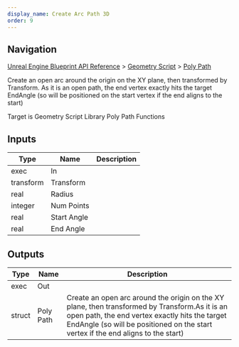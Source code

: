 ```yaml
---
display_name: Create Arc Path 3D
order: 9
---
```

## Navigation

[Unreal Engine Blueprint API Reference](https://dev.epicgames.com/documentation/en-us/unreal-engine/BlueprintAPI) > [Geometry Script](https://dev.epicgames.com/documentation/en-us/unreal-engine/BlueprintAPI/GeometryScript) > [Poly Path](https://dev.epicgames.com/documentation/en-us/unreal-engine/BlueprintAPI/GeometryScript/PolyPath)

Create an open arc around the origin on the XY plane, then transformed by Transform.
As it is an open path, the end vertex exactly hits the target EndAngle (so will be positioned on the start vertex if the end aligns to the start)

Target is Geometry Script Library Poly Path Functions

## Inputs

| Type | Name | Description |
| --- | --- | --- |
| exec | In |  |
| transform | Transform |  |
| real | Radius |  |
| integer | Num Points |  |
| real | Start Angle |  |
| real | End Angle |  |

## Outputs

| Type | Name | Description |
| --- | --- | --- |
| exec | Out |  |
| struct | Poly Path | Create an open arc around the origin on the XY plane, then transformed by Transform.As it is an open path, the end vertex exactly hits the target EndAngle (so will be positioned on the start vertex if the end aligns to the start) |
